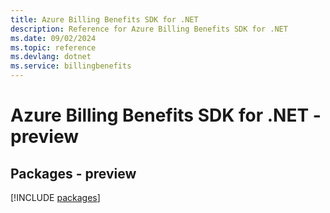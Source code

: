 ```yaml
---
title: Azure Billing Benefits SDK for .NET
description: Reference for Azure Billing Benefits SDK for .NET
ms.date: 09/02/2024
ms.topic: reference
ms.devlang: dotnet
ms.service: billingbenefits
---
```

# Azure Billing Benefits SDK for .NET - preview
## Packages - preview
[!INCLUDE [packages](billing-benefits-index.md)]